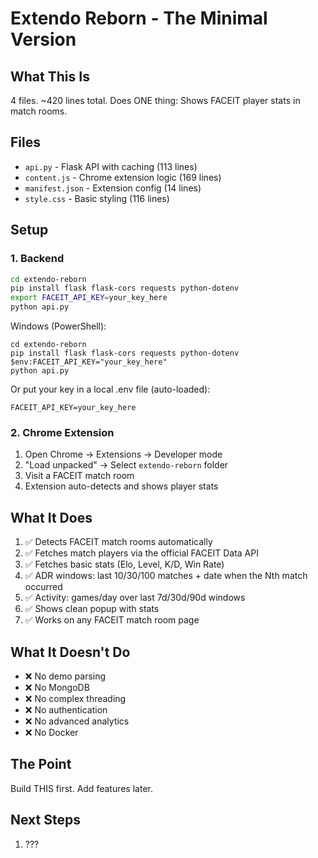 # Extendo Reborn - The Minimal Version

## What This Is
4 files. ~420 lines total. Does ONE thing: Shows FACEIT player stats in match rooms.

## Files
- `api.py` - Flask API with caching (113 lines)
- `content.js` - Chrome extension logic (169 lines) 
- `manifest.json` - Extension config (14 lines)
- `style.css` - Basic styling (116 lines)

## Setup

### 1. Backend
```bash
cd extendo-reborn
pip install flask flask-cors requests python-dotenv
export FACEIT_API_KEY=your_key_here
python api.py
```

Windows (PowerShell):
```pwsh
cd extendo-reborn
pip install flask flask-cors requests python-dotenv
$env:FACEIT_API_KEY="your_key_here"
python api.py
```

Or put your key in a local .env file (auto-loaded):
```
FACEIT_API_KEY=your_key_here
```

### 2. Chrome Extension
1. Open Chrome → Extensions → Developer mode
2. "Load unpacked" → Select `extendo-reborn` folder
3. Visit a FACEIT match room
4. Extension auto-detects and shows player stats

## What It Does
1. ✅ Detects FACEIT match rooms automatically
2. ✅ Fetches match players via the official FACEIT Data API
3. ✅ Fetches basic stats (Elo, Level, K/D, Win Rate)
4. ✅ ADR windows: last 10/30/100 matches + date when the Nth match occurred
5. ✅ Activity: games/day over last 7d/30d/90d windows
6. ✅ Shows clean popup with stats
5. ✅ Works on any FACEIT match room page

## What It Doesn't Do
- ❌ No demo parsing
- ❌ No MongoDB 
- ❌ No complex threading
- ❌ No authentication
- ❌ No advanced analytics
- ❌ No Docker

## The Point
Build THIS first. Add features later.

## Next Steps
1. ???
